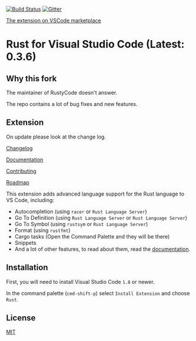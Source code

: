 [![Build Status](https://api.travis-ci.org/KalitaAlexey/vscode-rust.svg)](https://travis-ci.org/KalitaAlexey/vscode-rust)
[![Gitter](https://img.shields.io/gitter/room/nwjs/nw.js.svg)](https://gitter.im/vscode-rust/Lobby)

[The extension on VSCode marketplace](https://marketplace.visualstudio.com/items?itemName=kalitaalexey.vscode-rust)

# Rust for Visual Studio Code (Latest: 0.3.6)

## Why this fork
The maintainer of RustyCode doesn't answer.

The repo contains a lot of bug fixes and new features.

## Extension
On update please look at the change log.

[Changelog](CHANGELOG.md)

[Documentation](doc/main.md)

[Contributing](CONTRIBUTING.md)

[Roadmap](ROADMAP.md)

This extension adds advanced language support for the Rust language to VS Code, including:

- Autocompletion (using `racer` or `Rust Language Server`)
- Go To Definition (using `Rust Language Server` or `Rust Language Server`)
- Go To Symbol (using `rustsym` or `Rust Language Server`)
- Format (using `rustfmt`)
- Cargo tasks (Open the Command Palette and they will be there)
- Snippets
- And a lot of other features, to read about them, read the [documentation](doc/main.md).

## Installation

First, you will need to install Visual Studio Code `1.8` or newer.

In the command palette (`cmd-shift-p`) select `Install Extension` and choose `Rust`.

## License
[MIT](LICENSE)
